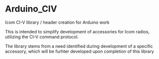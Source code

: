# Arduino_CIV
Icom CI-V library / header creation for Arduino work

This is intended to simplify development of accessories for Icom radios, utilizing the CI-V command protocol.  

The library stems from a need identified during development of a specific accessory, which will be furhter developed upon completion of this library
